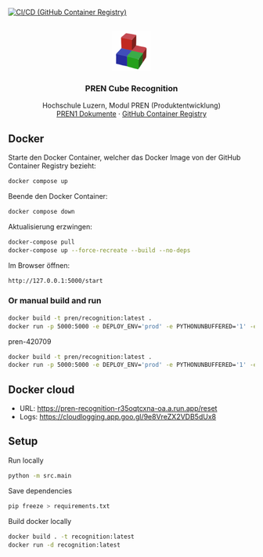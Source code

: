 <a name="top"></a>

[![CI/CD (GitHub Container Registry)](https://github.com/PREN-DFGJSV/PREN_Recognition/actions/workflows/docker.yml/badge.svg)](https://github.com/PREN-DFGJSV/PREN_Recognition/actions/workflows/docker.yml)

<br/>
<div align="center">
  <a href="https://github.com/PREN-DFGJSV/PREN_Recognition">
    <img src="docs/images/logo.png" alt="Logo" width="80" height="80">
  </a>

  <h3 align="center">PREN Cube Recognition</h3>

  <p align="center">
    Hochschule Luzern, Modul PREN (Produktentwicklung)
    <br/>
    <a href="https://drive.google.com/drive/u/0/folders/1zobs-a9jfQnSiirycorRd-K4Mo74t9py">PREN1 Dokumente</a>
    ·
    <a href="https://github.com/orgs/PREN-DFGJSV/packages">GitHub Container Registry</a>
  </p>
</div>

## Docker

Starte den Docker Container, welcher das Docker Image von der GitHub Container Registry bezieht:
```sh
docker compose up
```

Beende den Docker Container:
```sh
docker compose down
```

Aktualisierung erzwingen:
```sh
docker-compose pull
docker-compose up --force-recreate --build --no-deps
```

Im Browser öffnen:
```sh
http://127.0.0.1:5000/start
```

### Or manual build and run
```sh
docker build -t pren/recognition:latest .
docker run -p 5000:5000 -e DEPLOY_ENV='prod' -e PYTHONUNBUFFERED='1' -e PORT='5000' pren/recognition:latest
```

pren-420709

```sh
docker build -t pren/recognition:latest .
docker run -p 5000:5000 -e DEPLOY_ENV='prod' -e PYTHONUNBUFFERED='1' -e PORT='5000' pren/recognition:latest
```

## Docker cloud
- URL: https://pren-recognition-r35oqtcxna-oa.a.run.app/reset
- Logs: https://cloudlogging.app.goo.gl/9e8VreZX2VDB5dUx8


## Setup

Run locally
```sh
python -m src.main
```

Save dependencies
```sh
pip freeze > requirements.txt
```

Build docker locally
```sh
docker build . -t recognition:latest
docker run -d recognition:latest
```